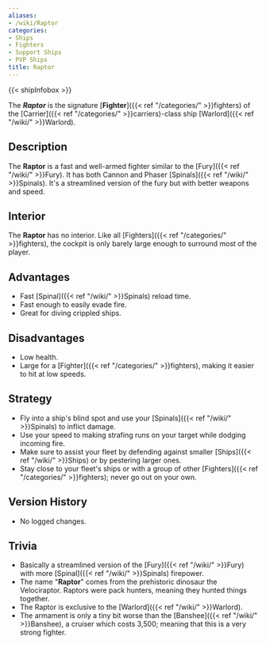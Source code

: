 ```yaml
---
aliases:
- /wiki/Raptor
categories:
- Ships
- Fighters
- Support Ships
- PVP Ships
title: Raptor
---  
```


{{< shipInfobox >}} 

The **_Raptor_** is the signature [**Fighter**]({{< ref "/categories/" >}}fighters) of the [Carrier]({{< ref "/categories/" >}}carriers)-class ship [Warlord]({{< ref "/wiki/" >}}Warlord).

## Description

The **Raptor** is a fast and well-armed fighter similar to the [Fury]({{< ref "/wiki/" >}}Fury). It has both Cannon and Phaser [Spinals]({{< ref "/wiki/" >}}Spinals). It's a streamlined version of the fury but with better weapons and speed.

## Interior

The **Raptor** has no interior. Like all [Fighters]({{< ref "/categories/" >}}fighters), the cockpit is only barely large enough to surround most of the player.

## Advantages

- Fast [Spinal]({{< ref "/wiki/" >}}Spinals) reload time.
- Fast enough to easily evade fire.
- Great for diving crippled ships.

## Disadvantages

- Low health.
- Large for a [Fighter]({{< ref "/categories/" >}}fighters), making it easier to hit at low speeds.

## Strategy

- Fly into a ship's blind spot and use your [Spinals]({{< ref "/wiki/" >}}Spinals) to inflict damage.
- Use your speed to making strafing runs on your target while dodging incoming fire.
- Make sure to assist your fleet by defending against smaller [Ships]({{< ref "/wiki/" >}}Ships) or by pestering larger ones.
- Stay close to your fleet's ships or with a group of other [Fighters]({{< ref "/categories/" >}}fighters); never go out on your own.

## Version History 

- No logged changes.

## Trivia

- Basically a streamlined version of the [Fury]({{< ref "/wiki/" >}}Fury) with more [Spinal]({{< ref "/wiki/" >}}Spinals) firepower.
- The name "**Raptor**" comes from the prehistoric dinosaur the Velociraptor. Raptors were pack hunters, meaning they hunted things together.
- The Raptor is exclusive to the [Warlord]({{< ref "/wiki/" >}}Warlord).
- The armament is only a tiny bit worse than the [Banshee]({{< ref "/wiki/" >}}Banshee), a cruiser which costs 3,500; meaning that this is a very strong fighter.